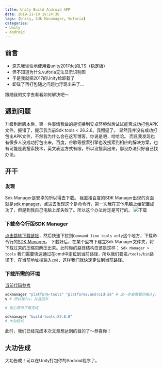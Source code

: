 ```yaml
---
title: Unity Build Android APP
date: 2019-11-10 19:24:38
tags: [Unity, Sdk Manamager, Vuforia]
categories:
- Unity
- Android
---
```

## 前言
- 原先我愉快地使用着unity2017de的LTS（稳定版）
- 但不知道为什么vuforia无法显示识别图
- 于是我就把2017的Unity给卸载了
- 卸载了再打包随之问题也浮现出来了...

跟随我的文字去看看如何解决吧～

<!--more-->

## 遇到问题
升级到新版本后，第一件事情我做的是切换到安卓环境然后试试能否成功打包APK文件。报错了，提示我当前Sdk tools < 26.2.6。我懵逼了。
显然我并没有成功打包出APK文件，不然我为什么会在这写博客，你说是吧，哈哈哈。
而且我发现也有很多人没成功打包出来，百度，谷歌等搜索引擎也没搜索到相应的解决方案，也有可能是我搜索技术，英文表达方式有限，所以没搜索出来，那没办法只好自己找办法。

## 开干

### 发现

Sdk Manager是安卓的所以得去下载。
我直接百度的SDK Manager出现的页面就是[sdk manager](https://developer.android.google.cn/studio/command-line/sdkmanager)，点进去发现这个是命令行，第一次我在其他电脑上给配置成功了，但是到我自己电脑上却失败了。所以这个办法肯定是可行的。
![下载](https://raw.githubusercontent.com/icooode/images-of-website/master/blog/unity/20191110.png "下载")

### 下载命令行版SDK Manager
[点击跳转下载链接](https://developer.android.google.cn/studio)，然后快速下拉到`Command line tools only`这个地方，下载命令行的[SDK Manager](https://dl.google.com/android/repository/sdk-tools-windows-4333796.zip)。
下载好后，在某个盘符下建立Sdk Manager文件夹，将下载过来的压缩包解压出来。此时你的路径结构应该是这样：
`Sdk Manager > tools`
我们需要快速通过在cmd中定位到当前路径，所以我们要进`/tools/bin`路径下，在当前地址栏输入`cmd`，这样我们就快速定位到当前路径。

### 下载所需的环境
[当前代码参考](https://developer.android.google.cn/studio/command-line/sdkmanager)

```bash
sdkmanager "platform-tools" "platforms;android-28" # 这一步会需要你输入y，确认是否进行下载
y # 所以输入y，并且回车

# 耐心等待下载完成

sdkmanager "build-tools;29.0.0"
# 大功告成
```

此时，我们已经完成本次文章想达到的目的了～恭喜你！

## 大功告成
大功告成！可以在Unity打包你的Android程序了。
